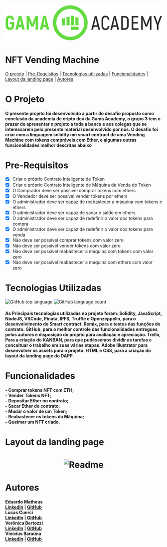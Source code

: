<h1 align= "center">
<img alt="Readme" Title="Readme" src="/Imagens/logo-gama-academy.png"/>
</h1>

# NFT Vending Machine

<a href="#O Projeto">O projeto</a> |
<a href="#Pre-Requisitos">Pre-Requisitos</a> |
<a href="#Tecnologias utilizadas">Tecnologias utilizadas</a> |
<a href="#Funcionalidades">Funcionalidades</a> |
<a href="#Layout da landing page">Layout da landing page</a> |
<a href="#Autores">Autores</a>

# O Projeto

<h4>
O presente projeto foi desenvolvido a partir do desafio proposto como conclusão da academia de cripto dev da Gama Academy, o grupo 3 tem o prazer de apresentar o projeto a toda a banca e aos colegas que se interessarem pelo presente material desenvolvido por nós. O desafio foi criar com a linguagem solidity um smart contract de uma Vending Machine com tokens compráveis com Ether, e algumas outras funcionalidades melhor descritas abaixo
</h4>

# Pre-Requisitos

- [x] Criar o próprio Contrato Inteligente de Token
- [x] Criar o próprio Contrato Inteligente de Máquina de Venda do Token
- [x] O Comprador deve ser possível comprar tokens com ethers
- [x] O Vendedor deve ser possível vender tokens por ethers
- [x] O administrador deve ser capaz de reabastecer a máquina com tokens e ethers
- [x] O administrador deve ser capaz de sacar o saldo em ethers
- [x] O administrador deve ser capaz de redefinir o valor dos tokens para compra
- [x] O administrador deve ser capaz de redefinir o valor dos tokens para venda
- [x] Não deve ser possível comprar tokens com valor zero
- [x] Não deve ser possível vender tokens com valor zero
- [x] Não deve ser possível reabastecer a máquina com tokens com valor zero
- [x] Não deve ser possível reabastecer a máquina com ethers com valor zero

# Tecnologias Utilizadas
![GitHub top language](https://img.shields.io/github/languages/top/viniciusbarauna/Turma-3-Vending-Machine)
![GitHub language count](https://img.shields.io/github/languages/count/viniciusbarauna/Turma-3-Vending-Machine)
<i class="devicon-javascript-plain"></i>




<h4>
As Principais tecnologias utilizadas no projeto foram:
Solidity, JavaScript, NodeJS, VSCode, Pinata, IPFS, Truffle e Openzeppelin, para o desenvolvimento do Smart contract.
Remix, para o testes das funções do contrato.
GitHub, para o melhor controle das funcionalidades entregues pelos autores e disposição do projeto para avaliação e apreciação.
Trello, Para a criação do KANBAN, para que pudéssemos dividir as tarefas e conceituar o trabalho em suas várias etapas.
Adobe Illustrator para desenvolver os assets para o projeto.
HTML e CSS, para a criação do layout da landing page do DAPP.
</h4>

# Funcionalidades

<h4>
- Comprar tokens NFT com ETH; <br>
- Vender Tokens NFT;<br>
- Depositar Ether no contrato; <br>
- Sacar Ether do contrato; <br>
- Mudar o valor de um Token; <br>
- Reabastecer os tokens da Máquina; <br>
- Queimar um NFT criado. <br>
</h4>

# Layout da landing page

<h1 align= "center">
<img alt="Readme" Title="Readme" src="/Imagens/Landing-page.gif"/>
</h1>

# Autores

<h4>
Eduardo Matheus <br>
<a href="https://www.linkedin.com/in/eduardo-rodrigues-41448a125/ ">LinkedIn</a> |
<a href="https://github.com/EduardoRS78">GitHub</a> <br>
Lucas Cuerci <br>
<a href="https://www.linkedin.com/in/lucas-cuerci/">LinkedIn</a> |
<a href="https://github.com/MohamedCuerci">GitHub</a> <br>
Verônica Bertozzi <br>
<a href="https://www.linkedin.com/in/veronica-bertozzi/">LinkedIn</a> |
<a href="https://github.com/VeronicaBertozzi">GitHub</a> <br>
Vinícius Baraúna <br>
<a href="https://www.linkedin.com/in/veronica-bertozzi/">LinkedIn</a> |
<a href="https://github.com/viniciusbarauna">GitHub</a> <br>
</h4>
